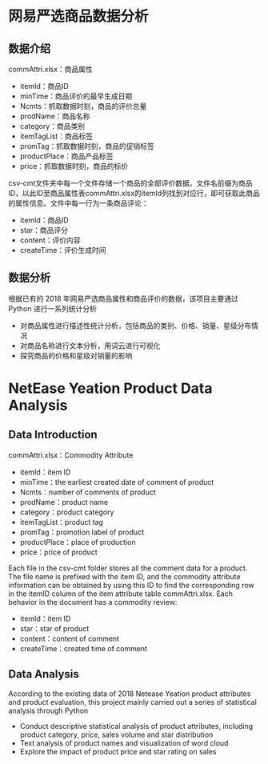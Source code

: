 # 网易严选商品数据分析

## 数据介绍
commAttri.xlsx：商品属性
- itemId：商品ID
- minTime：商品评价的最早生成日期
- Ncmts：抓取数据时刻，商品的评价总量
- prodName：商品名称
- category：商品类别
- itemTagList：商品标签
- promTag：抓取数据时刻，商品的促销标签
- productPlace：商品产品标签
- price：抓取数据时刻，商品的标价

csv-cmt文件夹中每一个文件存储一个商品的全部评价数据。文件名前缀为商品ID，以此ID至商品属性表commAttri.xlsx的itemId列找到对应行，即可获取此商品的属性信息。文件中每一行为一条商品评论：
- itemId：商品ID
- star：商品评分
- content：评价内容
- createTime：评价生成时间

## 数据分析
根据已有的 2018 年网易严选商品属性和商品评价的数据，该项目主要通过 Python 进行一系列统计分析
- 对商品属性进行描述性统计分析，包括商品的类别、价格、销量、星级分布情况
- 对商品名称进行文本分析，用词云进行可视化
- 探究商品的价格和星级对销量的影响

# NetEase Yeation Product Data Analysis

## Data Introduction
commAttri.xlsx：Commodity Attribute
- itemId：item ID
- minTime：the earliest created date of comment of product
- Ncmts：number of comments of product
- prodName：product name
- category：product category
- itemTagList：product tag
- promTag：promotion label of product
- productPlace：place of production
- price：price of product

Each file in the csv-cmt folder stores all the comment data for a product. The file name is prefixed with the item ID, and the commodity attribute information can be obtained by using this ID to find the corresponding row in the itemID column of the item attribute table commAttri.xlsx. Each behavior in the document has a commodity review:
- itemId：item ID
- star：star of product
- content：content of comment
- createTime：created time of comment

## Data Analysis
According to the existing data of 2018 Netease Yeation product attributes and product evaluation, this project mainly carried out a series of statistical analysis through Python
- Conduct descriptive statistical analysis of product attributes, including product category, price, sales volume and star distribution
- Text analysis of product names and visualization of word cloud
- Explore the impact of product price and star rating on sales
